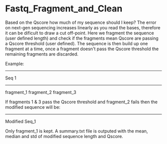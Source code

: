 # Fastq_Fragment_and_Clean
Based on the Qscore how much of my sequence should I keep? The error on next-gen sequencing increases linearly as you read the bases,
therefore it can be dificult to draw a cut off-point. Here we fragment the sequence (user defined length) and check if the fragments mean Qscore
are passing a Qscore threshold (user defined). The sequence is then build up one fragment at a time, once a fragment doesn't pass
the Qscore threshold the remaining fragments are discarded. 

Example:

_________________________________
Seq 1
__________  __________  __________
fragment_1  fragment_2  fragment_3

If fragments 1 & 3 pass the Qscore threshold and fragment_2 fails then the modified sequence will be:

__________ 
Modified Seq_1

Only fragment_1 is kept. A summary.txt file is outputed with the mean, median and std of modified sequence length and Qscore.
